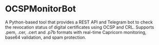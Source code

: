 # OCSPMonitorBot
A Python-based tool that provides a REST API and Telegram bot to check the revocation status of digital certificates using OCSP and CRL. Supports .pem, .cer, .cert and .p7b formats with real-time Capricorn monitoring, base64 validation, and spam protection.

